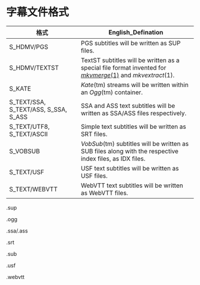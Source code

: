 # 字幕文件格式

| 格式                                 | English_Defination                                           |
| ------------------------------------ | ------------------------------------------------------------ |
| S_HDMV/PGS                           | PGS subtitles will be written as SUP files.                  |
| S_HDMV/TEXTST                        | TextST subtitles will be written as a special file format invented for [*mkvmerge*(1)](https://mkvtoolnix.download/doc/mkvmerge.html) and *mkvextract*(1). |
| S_KATE                               | *Kate*(tm) streams will be written within an *Ogg*(tm) container. |
| S_TEXT/SSA, S_TEXT/ASS, S_SSA, S_ASS | SSA and ASS text subtitles will be written as SSA/ASS files respectively. |
| S_TEXT/UTF8, S_TEXT/ASCII            | Simple text subtitles will be written as SRT files.          |
| S_VOBSUB                             | *VobSub*(tm) subtitles will be written as SUB files along with the respective index files, as IDX files. |
| S_TEXT/USF                           | USF text subtitles will be written as USF files.             |
| S_TEXT/WEBVTT                        | WebVTT text subtitles will be written as WebVTT files.       |

.sup

.ogg

.ssa/.ass

.srt

.sub

.usf

.webvtt